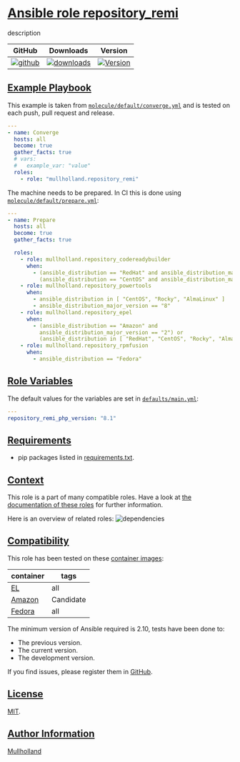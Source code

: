 # [Ansible role repository_remi](#repository_remi)

description

|GitHub|Downloads|Version|
|------|---------|-------|
|[![github](https://github.com/mullholland/ansible-role-repository_remi/actions/workflows/molecule.yml/badge.svg)](https://github.com/mullholland/ansible-role-repository_remi/actions/workflows/molecule.yml)|[![downloads](https://img.shields.io/ansible/role/d/mullholland/repository_remi)](https://galaxy.ansible.com/mullholland/repository_remi)|[![Version](https://img.shields.io/github/release/mullholland/ansible-role-repository_remi.svg)](https://github.com/mullholland/ansible-role-repository_remi/releases/)|
## [Example Playbook](#example-playbook)

This example is taken from [`molecule/default/converge.yml`](https://github.com/mullholland/ansible-role-repository_remi/blob/master/molecule/default/converge.yml) and is tested on each push, pull request and release.

```yaml
---
- name: Converge
  hosts: all
  become: true
  gather_facts: true
  # vars:
  #   example_var: "value"
  roles:
    - role: "mullholland.repository_remi"
```

The machine needs to be prepared. In CI this is done using [`molecule/default/prepare.yml`](https://github.com/mullholland/ansible-role-repository_remi/blob/master/molecule/default/prepare.yml):

```yaml
---
- name: Prepare
  hosts: all
  become: true
  gather_facts: true

  roles:
    - role: mullholland.repository_codereadybuilder
      when:
        - (ansible_distribution == "RedHat" and ansible_distribution_major_version == "8") or
          (ansible_distribution == "CentOS" and ansible_distribution_major_version == "9")
    - role: mullholland.repository_powertools
      when:
        - ansible_distribution in [ "CentOS", "Rocky", "AlmaLinux" ]
        - ansible_distribution_major_version == "8"
    - role: mullholland.repository_epel
      when:
        - (ansible_distribution == "Amazon" and
          ansible_distribution_major_version == "2") or
          (ansible_distribution in [ "RedHat", "CentOS", "Rocky", "AlmaLinux" ])
    - role: mullholland.repository_rpmfusion
      when:
        - ansible_distribution == "Fedora"
```



## [Role Variables](#role-variables)

The default values for the variables are set in [`defaults/main.yml`](https://github.com/mullholland/ansible-role-repository_remi/blob/master/defaults/main.yml):

```yaml
---
repository_remi_php_version: "8.1"
```

## [Requirements](#requirements)

- pip packages listed in [requirements.txt](https://github.com/mullholland/ansible-role-repository_remi/blob/master/requirements.txt).


## [Context](#context)

This role is a part of many compatible roles. Have a look at [the documentation of these roles](https://mullholland.net) for further information.

Here is an overview of related roles:
![dependencies](https://raw.githubusercontent.com/mullholland/ansible-role-repository_remi/png/requirements.png "Dependencies")

## [Compatibility](#compatibility)

This role has been tested on these [container images](https://hub.docker.com/u/mullholland):

|container|tags|
|---------|----|
|[EL](https://hub.docker.com/r/mullholland/enterpriselinux)|all|
|[Amazon](https://hub.docker.com/r/mullholland/amazonlinux)|Candidate|
|[Fedora](https://hub.docker.com/r/mullholland/fedora/)|all|

The minimum version of Ansible required is 2.10, tests have been done to:

- The previous version.
- The current version.
- The development version.

If you find issues, please register them in [GitHub](https://github.com/mullholland/ansible-role-repository_remi/issues).

## [License](#license)

[MIT](https://github.com/mullholland/ansible-role-repository_remi/blob/master/LICENSE).

## [Author Information](#author-information)

[Mullholland](https://mullholland.net)
